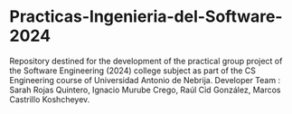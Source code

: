 # Practicas-Ingenieria-del-Software-2024
Repository destined for the development of the practical group project of the Software Engineering (2024) college subject as part of the CS Engineering course of Universidad Antonio de Nebrija. Developer Team :  Sarah Rojas Quintero, Ignacio Murube Crego, Raúl Cid González, Marcos Castrillo Koshcheyev.
